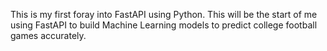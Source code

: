 This is my first foray into FastAPI using Python. This will be the start of me using FastAPI to build Machine Learning models to predict college football games accurately.
